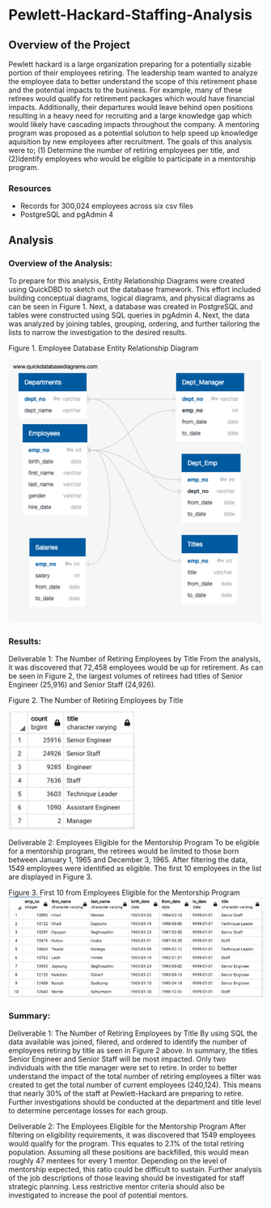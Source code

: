 # Pewlett-Hackard-Staffing-Analysis
## Overview of the Project
Pewlett hackard is a large organization preparing for a potentially sizable portion of their employees retiring. The leadership team wanted to analyze the employee data to better understand the scope of this retirement phase and the potential impacts to the business. For example, many of these retirees would qualify for retirement packages which would have financial impacts. Additionally, their departures would leave behind open positions resulting in a heavy need for recruiting and a large knowledge gap which would likely have cascading impacts throughout the company. A mentoring program was proposed as a potential solution to help speed up knowledge aquisition by new employees after recruitment. The goals of this analysis were to; (1) Determine the number of retiring employees per title, and (2)Identify employees who would be eligible to participate in a mentorship program.

### Resources
  * Records for 300,024 employees across six csv files
  * PostgreSQL and pgAdmin 4


## Analysis
### Overview of the Analysis:
To prepare for this analysis, Entity Relationship Diagrams were created using QuickDBD to sketch out the database framework. This effort included building conceptual diagrams, logical diagrams, and physical diagrams as can be seen in Figure 1. Next, a database was created in PostgreSQL and tables were constructed using SQL queries in pgAdmin 4. Next, the data was analyzed by joining tables, grouping, ordering, and further tailoring the lists to narrow the investigation to the desired results. 

Figure 1. Employee Database Entity Relationship Diagram

<img src="Resources/EmployeeDB.png" width=500>


### Results:
Deliverable 1: The Number of Retiring Employees by Title
From the analysis, it was discovered that 72,458 employees would be up for retirement. As can be seen in Figure 2, the largest volumes of retirees had titles of Senior Engineer (25,916) and Senior Staff (24,926).

Figure 2. The Number of Retiring Employees by Title

<img src="Resources/retirement_titles.png" width=250>

Deliverable 2: Employees Eligible for the Mentorship Program
To be eligible for a mentorship program, the retirees would be limited to those born between January 1, 1965 and December 3, 1965. After filtering the data, 1549 employees were identified as eligible. The first 10 employees in the list are displayed in Figure 3. 

Figure 3. First 10 from Employees Eligible for the Mentorship Program
<img src="Resources/mentorship_eligibilty.png">
          
          
### Summary: 
Deliverable 1: The Number of Retiring Employees by Title
By using SQL the data available was joined, filered, and ordered to identify the number of employees retiring by title as seen in Figure 2 above. In summary, the titles Senior Engineer and Senior Staff will be most impacted. Only two individuals with the title manager were set to retire. In order to better understand the impact of the total number of retiring employees a filter was created to get the total number of current employees (240,124). This means that nearly 30% of the staff at Pewlett-Hackard are preparing to retire. Further investigations should be conducted at the department and title level to determine percentage losses for each group.

Deliverable 2: The Employees Eligible for the Mentorship Program
After filtering on eligibility requirements, it was discovered that 1549 employees would qualify for the program. This equates to 2.1% of the total retiring population. Assuming all these positions are backfilled, this would mean roughly 47 mentees for every 1 mentor. Depending on the level of mentorship expected, this ratio could be difficult to sustain. Further analysis of the job descriptions of those leaving should be investigated for staff strategic planning. Less restrictive mentor criteria should also be investigated to increase the pool of potential mentors. 





